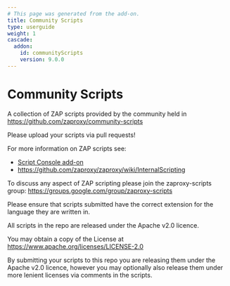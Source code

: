 ```yaml
---
# This page was generated from the add-on.
title: Community Scripts
type: userguide
weight: 1
cascade:
  addon:
    id: communityScripts
    version: 9.0.0
---
```


# Community Scripts

A collection of ZAP scripts provided by the community held in <https://github.com/zaproxy/community-scripts>

Please upload your scripts via pull requests!

For more information on ZAP scripts see:

- [Script Console add-on](/docs/desktop/addons/script-console/)
- <https://github.com/zaproxy/zaproxy/wiki/InternalScripting>

To discuss any aspect of ZAP scripting please join the zaproxy-scripts group: <https://groups.google.com/group/zaproxy-scripts>

Please ensure that scripts submitted have the correct extension for the language they are written in.

All scripts in the repo are released under the Apache v2.0 licence.

You may obtain a copy of the License at <https://www.apache.org/licenses/LICENSE-2.0>

By submitting your scripts to this repo you are releasing them under the Apache v2.0 licence, however you may optionally also release them under more lenient licenses via comments in the scripts.
